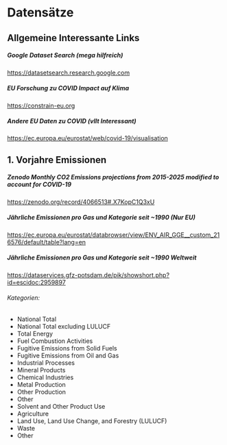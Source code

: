 # Datensätze



## Allgemeine Interessante Links

##### Google Dataset Search (mega hilfreich)

https://datasetsearch.research.google.com

 

##### EU Forschung zu COVID Impact auf Klima

https://constrain-eu.org



##### Andere EU Daten zu COVID (vllt Interessant)

https://ec.europa.eu/eurostat/web/covid-19/visualisation



## 1. Vorjahre Emissionen

##### Zenodo Monthly CO2 Emissions projections from 2015-2025 modified to account for COVID-19

https://zenodo.org/record/4066513#.X7KopC1Q3xU



##### Jährliche Emissionen pro Gas und Kategorie seit ~1990 (Nur EU)

https://ec.europa.eu/eurostat/databrowser/view/ENV_AIR_GGE__custom_216576/default/table?lang=en



##### Jährliche Emissionen pro Gas und Kategorie seit ~1990 Weltweit

https://dataservices.gfz-potsdam.de/pik/showshort.php?id=escidoc:2959897

###### Kategorien:

- National Total 
- National Total excluding LULUCF 
- Total Energy 
- Fuel Combustion Activities 
- Fugitive Emissions from Solid Fuels 
- Fugitive Emissions from Oil and Gas 
- Industrial Processes 
- Mineral Products 
- Chemical Industries 
- Metal Production 
- Other Production 
- Other
- Solvent and Other Product Use 
- Agriculture 
- Land Use, Land Use Change, and Forestry (LULUCF) 
- Waste 
- Other
